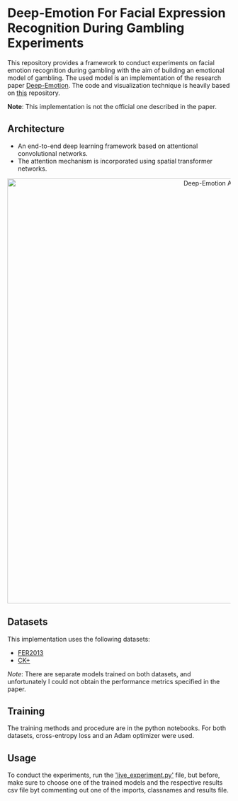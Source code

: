 # Deep-Emotion For Facial Expression Recognition During Gambling Experiments

This repository provides a framework to conduct experiments on facial emotion recognition during gambling with the aim of building an emotional model of gambling. The used model is an implementation of the research paper [Deep-Emotion](https://arxiv.org/abs/1902.01019). The code and visualization technique is heavily based on [this](https://github.com/omarsayed7/Deep-Emotion) repository.

**Note**: This implementation is not the official one described in the paper.

## Architecture
- An end-to-end deep learning framework based on attentional convolutional networks.
- The attention mechanism is incorporated using spatial transformer networks.

<p align="center">
  <img src="imgs/net_arch.PNG" width="960" title="Deep-Emotion Architecture">
</p>

## Datasets
This implementation uses the following datasets:
- [FER2013](https://www.kaggle.com/c/challenges-in-representation-learning-facial-expression-recognition-challenge/data)
- [CK+](https://ieeexplore.ieee.org/document/5543262)

*Note*: There are separate models trained on both datasets, and unfortunately I could not obtain the performance metrics specified in the paper.

## Training
The training methods and procedure are in the python notebooks. For both datasets, cross-entropy loss and an Adam optimizer were used.

## Usage
To conduct the experiments, run the ['live_experiment.py'](/live_experiment.py) file, but before, make sure to choose one of the trained models and the respective results csv file byt commenting out one of the imports, classnames and results file.